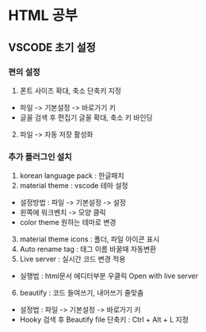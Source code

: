 # HTML 공부

## VSCODE 초기 설정

### 편의 설정
1. 폰트 사이즈 확대, 축소 단축키 지정
 - 파일 -> 기본설정 -> 바로가기 키
 - 글꼴 검색 후 편집기 글꼴 확대, 축소 키 바인딩
2. 파일 -> 자동 저장 활성화

### 추가 플러그인 설치

1. korean language pack : 한글패치 
2. material theme : vscode 테마 설정
 - 설정방법 : 파일 -> 기본설정 -> 설정 
 - 왼쪽에 워크벤치 -> 모양 클릭
 - color theme 원하는 테마로 변경
3. material theme icons : 폴더, 파일 아이콘 표시
4. Auto rename tag : 태그 이름 바꿀때 자동변환
5. Live server : 실시간 코드 변경 적용
 - 실행법 : html문서 에디터부분 우클릭 Open with live server
6. beautify : 코드 들여쓰기, 내어쓰기 줄맞춤
 - 설정법 : 파일 -> 기본설정 -> 바로가기 키
 - Hooky 검색 후 Beautify file 단축키 : Ctrl + Alt + L 지정
